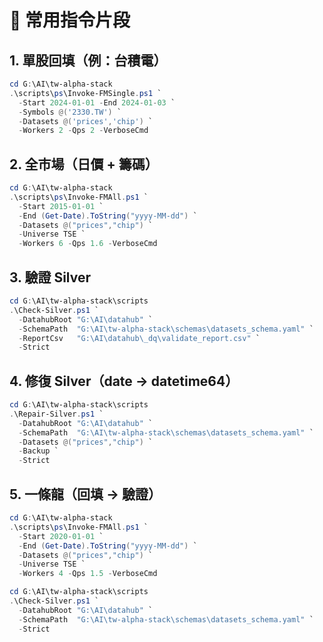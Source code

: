 # 📌 常用指令片段

## 1. 單股回填（例：台積電）
```powershell
cd G:\AI\tw-alpha-stack
.\scripts\ps\Invoke-FMSingle.ps1 `
  -Start 2024-01-01 -End 2024-01-03 `
  -Symbols @('2330.TW') `
  -Datasets @('prices','chip') `
  -Workers 2 -Qps 2 -VerboseCmd
```

## 2. 全市場（日價 + 籌碼）
```powershell
cd G:\AI\tw-alpha-stack
.\scripts\ps\Invoke-FMAll.ps1 `
  -Start 2015-01-01 `
  -End (Get-Date).ToString("yyyy-MM-dd") `
  -Datasets @("prices","chip") `
  -Universe TSE `
  -Workers 6 -Qps 1.6 -VerboseCmd
```

## 3. 驗證 Silver
```powershell
cd G:\AI\tw-alpha-stack\scripts
.\Check-Silver.ps1 `
  -DatahubRoot "G:\AI\datahub" `
  -SchemaPath  "G:\AI\tw-alpha-stack\schemas\datasets_schema.yaml" `
  -ReportCsv   "G:\AI\datahub\_dq\validate_report.csv" `
  -Strict
```

## 4. 修復 Silver（date → datetime64）
```powershell
cd G:\AI\tw-alpha-stack\scripts
.\Repair-Silver.ps1 `
  -DatahubRoot "G:\AI\datahub" `
  -SchemaPath  "G:\AI\tw-alpha-stack\schemas\datasets_schema.yaml" `
  -Datasets @("prices","chip") `
  -Backup `
  -Strict
```

## 5. 一條龍（回填 → 驗證）
```powershell
cd G:\AI\tw-alpha-stack
.\scripts\ps\Invoke-FMAll.ps1 `
  -Start 2020-01-01 `
  -End (Get-Date).ToString("yyyy-MM-dd") `
  -Datasets @("prices","chip") `
  -Universe TSE `
  -Workers 4 -Qps 1.5 -VerboseCmd

cd G:\AI\tw-alpha-stack\scripts
.\Check-Silver.ps1 `
  -DatahubRoot "G:\AI\datahub" `
  -SchemaPath  "G:\AI\tw-alpha-stack\schemas\datasets_schema.yaml" `
  -Strict
```
